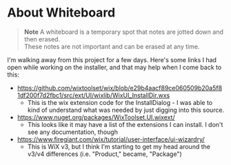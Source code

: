 
# About Whiteboard
> **Note**
> A whiteboard is a temporary spot that notes are jotted down and then erased.  
> These notes are not important and can be erased at any time.


I'm walking away from this project for a few days.  Here's some links I had open while working on the installer, and that may help when I come back to this:

- https://github.com/wixtoolset/wix/blob/e29b4aacf89ce060509b20a5f81df200f7d2fbc1/src/ext/UI/wixlib/WixUI_InstallDir.wxs
	- This is the wix extension code for the InstallDialog - I was able to kind of understand what was needed by just digging into this source.
- https://www.nuget.org/packages/WixToolset.UI.wixext/
	- This looks like it may have a list of the extensions I can install.  I don't see any documentation, though
- https://www.firegiant.com/wix/tutorial/user-interface/ui-wizardry/
	- This is WiX v3, but I think I'm starting to get my head around the v3/v4 differences (i.e. "Product," became, "Package")
